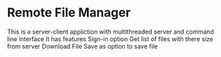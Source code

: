 # Remote File Manager
This is a server-client appliction with multithreaded server and command line interface
It has features
Sign-in option
Get list of files with there size from server
Download File
Save as option to save file
